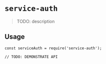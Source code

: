 # `service-auth`

> TODO: description

## Usage

```
const serviceAuth = require('service-auth');

// TODO: DEMONSTRATE API
```
